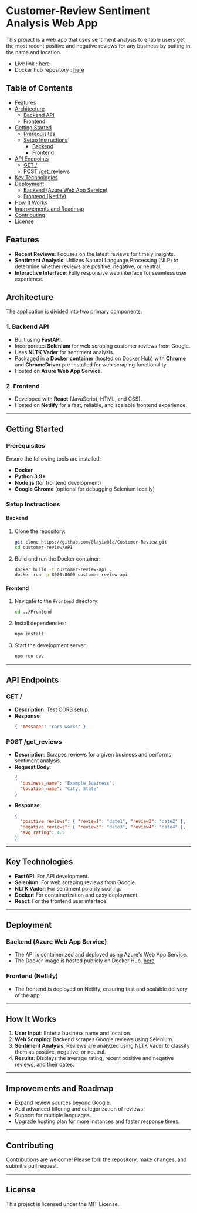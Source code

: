 # Customer-Review Sentiment Analysis Web App

This project is a web app that uses sentiment analysis to enable users get the most recent positive and negative reviews for any business by putting in the name and location. 

- Live link : [here](https://getcustomerreviews.netlify.app/)
- Docker hub repository : [here](https://hub.docker.com/r/0lay1w0la/customerreviewsapi)

## Table of Contents
- [Features](#features)
- [Architecture](#architecture)
  - [Backend API](#1-backend-api)
  - [Frontend](#2-frontend)
- [Getting Started](#getting-started)
  - [Prerequisites](#prerequisites)
  - [Setup Instructions](#setup-instructions)
    - [Backend](#backend)
    - [Frontend](#frontend)
- [API Endpoints](#api-endpoints)
  - [GET /](#get-)
  - [POST /get_reviews](#post-get_reviews)
- [Key Technologies](#key-technologies)
- [Deployment](#deployment)
  - [Backend (Azure Web App Service)](#backend-azure-web-app-service)
  - [Frontend (Netlify)](#frontend-netlify)
- [How It Works](#how-it-works)
- [Improvements and Roadmap](#improvements-and-roadmap)
- [Contributing](#contributing)
- [License](#license)

## Features
- **Recent Reviews**: Focuses on the latest reviews for timely insights.
- **Sentiment Analysis**: Utilizes Natural Language Processing (NLP) to determine whether reviews are positive, negative, or neutral.
- **Interactive Interface**: Fully responsive web interface for seamless user experience.

## Architecture

The application is divided into two primary components:

### 1. **Backend API**
- Built using **FastAPI**.
- Incorporates **Selenium** for web scraping customer reviews from Google.
- Uses **NLTK Vader** for sentiment analysis.
- Packaged in a **Docker container** (hosted on Docker Hub) with **Chrome** and **ChromeDriver** pre-installed for web scraping functionality.
- Hosted on **Azure Web App Service**.

### 2. **Frontend**
- Developed with **React** (JavaScript, HTML, and CSS).
- Hosted on **Netlify** for a fast, reliable, and scalable frontend experience.

---

## Getting Started

### Prerequisites
Ensure the following tools are installed:
- **Docker**
- **Python 3.9+**
- **Node.js** (for frontend development)
- **Google Chrome** (optional for debugging Selenium locally)

### Setup Instructions

#### Backend
1. Clone the repository:
   ```bash
   git clone https://github.com/0layiw0la/Customer-Review.git
   cd customer-review/API
   ```
2. Build and run the Docker container:
   ```bash
   docker build -t customer-review-api .
   docker run -p 8000:8000 customer-review-api
   ```

#### Frontend
1. Navigate to the `Frontend` directory:
   ```bash
   cd ../Frontend
   ```
2. Install dependencies:
   ```bash
   npm install
   ```
3. Start the development server:
   ```bash
   npm run dev
   ```

---

## API Endpoints

### **GET /**
- **Description**: Test CORS setup.
- **Response**:
  ```json
  { "message": "cors works" }
  ```

### **POST /get_reviews**
- **Description**: Scrapes reviews for a given business and performs sentiment analysis.
- **Request Body**:
  ```json
  {  
    "business_name": "Example Business",  
    "location_name": "City, State"  
  }
  ```
- **Response**:
  ```json
  {  
    "positive_reviews": { "review1": "date1", "review2": "date2" },  
    "negative_reviews": { "review3": "date3", "review4": "date4" },  
    "avg_rating": 4.5  
  }
  ```

---

## Key Technologies
- **FastAPI**: For API development.
- **Selenium**: For web scraping reviews from Google.
- **NLTK Vader**: For sentiment polarity scoring.
- **Docker**: For containerization and easy deployment.
- **React**: For the frontend user interface.

---

## Deployment

### Backend (Azure Web App Service)
- The API is containerized and deployed using Azure's Web App Service. 
- The Docker image is hosted publicly on Docker Hub. [here](https://hub.docker.com/r/0lay1w0la/customerreviewsapi)

### Frontend (Netlify)
- The frontend is deployed on Netlify, ensuring fast and scalable delivery of the app.

---

## How It Works

1. **User Input**: Enter a business name and location.
2. **Web Scraping**: Backend scrapes Google reviews using Selenium.
3. **Sentiment Analysis**: Reviews are analyzed using NLTK Vader to classify them as positive, negative, or neutral.
4. **Results**: Displays the average rating, recent positive and negative reviews, and their dates.

---

## Improvements and Roadmap
- Expand review sources beyond Google.
- Add advanced filtering and categorization of reviews.
- Support for multiple languages.
- Upgrade hosting plan for more instances and faster response times.

---

## Contributing
Contributions are welcome! Please fork the repository, make changes, and submit a pull request.

---

## License
This project is licensed under the MIT License.


